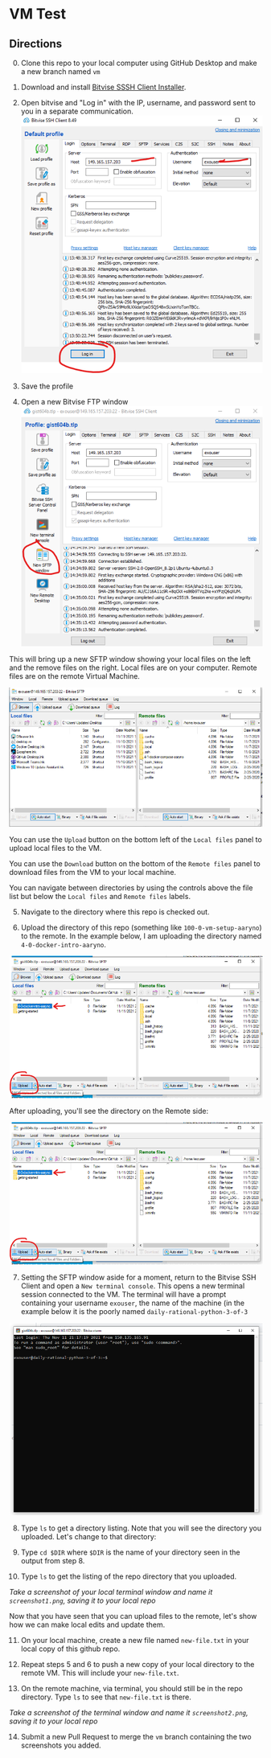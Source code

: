 # VM Test

## Directions
0. Clone this repo to your local computer using GitHub Desktop and make a new branch named `vm`

1. Download and install [Bitvise SSSH Client Installer](https://www.bitvise.com/ssh-client-download).

2. Open bitvise and "Log in" with the IP, username, and password sent to you in a separate communication.
![screenshotg](./media/screenshot-bitvise-login.png)

3. Save the profile

4. Open a new Bitvise FTP window
![screenshot](./media/screenshot-bitvise-sftp.png)

This will bring up a new SFTP window showing your local files on the left and the remove files on the right.
Local files are on your computer. Remote files are on the remote Virtual Machine. 

![screenshot](./media/screenshot-bitvise-sftp-window.png)

You can use the `Upload` button on the bottom left of the `Local files` panel to upload local files to the VM.

You can use the `Download` button on the bottom of the `Remote files` panel to download files from the VM to your local machine.

You can navigate between directories by using the controls above the file list but below the `Local files` and `Remote files` labels.

5. Navigate to the directory where this repo is checked out.

6. Upload the directory of this repo (something like `100-0-vm-setup-aaryno`) to the remote. In the example below, I am uploading the directory named `4-0-docker-intro-aaryno`. 

![screenshot](./media/screenshot-bitvise-sftp-upload-dir.png)

After uploading, you'll see the directory on the Remote side:

![screenshot](./media/screenshot-bitvise-sftp-upload-dir.png)

7. Setting the SFTP window aside for a moment, return to the Bitvise SSH Client and open a `New terminal console`.
This opens a new terminal session connected to the VM. The terminal will have a prompt containing your username `exouser`, the name
of the machine (in the example below it is the poorly named `daily-rational-python-3-of-3`

![screenshot](./media/screenshot-bitvise-term-opened.png)

8. Type `ls` to get a directory listing. Note that you will see the directory you uploaded. Let's change to that directory:

9. Type `cd $DIR` where `$DIR` is the name of your directory seen in the output from step 8.

10. Type `ls` to get the listing of the repo directory that you uploaded.

*Take a screenshot of your local terminal window and name it `screenshot1.png`, saving it to your local repo*

Now that you have seen that you can upload files to the remote, let's show how we can make local edits and update them.

11. On your local machine, create a new file named `new-file.txt` in your local copy of this github repo.

12. Repeat steps 5 and 6 to push a new copy of your local directory to the remote VM. This will include your `new-file.txt`.

13. On the remote machine, via terminal, you should still be in the repo directory. Type `ls` to see that `new-file.txt` is there.

*Take a screenshot of the terminal window and name it `screenshot2.png`, saving it to your local repo*

14. Submit a new Pull Request to merge the `vm` branch containing the two screenshots you added.
